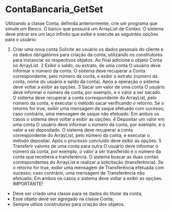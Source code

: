 # ContaBancaria_GetSet

Utilizando a classe Conta, definida anteriormente, crie um programa que simule um Banco. O banco que
possuirá um ArrayList de Contas. O sistema deve entrar em um laço infinito que exibe e execute as
seguintes opções para o usuário:
1. Criar uma nova conta
Solicite ao usuário os dados pessoais do cliente e os dados obrigatórios para criação da conta,
utilizando os construtores para instanciar os respectivos objetos. Ao final adicione o objeto Conta
no ArrayList.
2 Exibir o saldo, ou extrato, de uma conta
O usuário deve informar o número da conta. O sistema deve recuperar a Conta correspondente,
pelo número da conta, e exibir o extrato (número da conta, nome do usuário e saldo da conta).
Após a operação o sistema deve voltar a exibir as opções.
3 Sacar um valor de uma conta
O usuário deve informar o número da conta, por exemplo, e o valor a ser sacado. O sistema deve
recuperar a conta correspondente do ArrayList, pelo número da conta, e executar o método sacar
verificando o retorno. Se o retorno for true, exibir uma mensagem de saque efetuado com sucesso;
caso contrário, uma mensagem de saque não efetuado. Em ambos os casos o sistema deve voltar
a exibir as opções.
4 Depositar um valor em uma conta
O usuário deve informar o número da conta, por exemplo, e o valor a ser depositado. O sistema
deve recuperar a conta correspondente do ArrayList, pelo número da conta, e executar o método
depositar. Após o processo concluído deve exibir as opções.
5 Transferir valores de uma conta para outra
O usuário deve informar o número da conta, por exemplo, o valor a ser transferido e o número da
conta que receberá a transferência. O sistema buscar as duas contas correspondentes do ArrayList
e realizar a solicitação (transferência). Se o retorno for true, exibir uma mensagem de Transferência
efetuada com sucesso; caso contrário, uma mensagem de Transferência não efetuado; Em ambos
os casos o sistema deve voltar a exibir as opções.
IMPORTANTE!
- Deve ser criado uma classe para os dados do titular da conta;
- Esse objeto deve ser agregado na classe Conta;
- Sempre utilize construtores para criação dos objetos.
